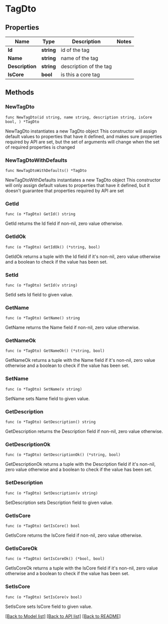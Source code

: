 # TagDto

## Properties

Name | Type | Description | Notes
------------ | ------------- | ------------- | -------------
**Id** | **string** | id of the tag | 
**Name** | **string** | name of the tag | 
**Description** | **string** | description of the tag | 
**IsCore** | **bool** | is this a core tag | 

## Methods

### NewTagDto

`func NewTagDto(id string, name string, description string, isCore bool, ) *TagDto`

NewTagDto instantiates a new TagDto object
This constructor will assign default values to properties that have it defined,
and makes sure properties required by API are set, but the set of arguments
will change when the set of required properties is changed

### NewTagDtoWithDefaults

`func NewTagDtoWithDefaults() *TagDto`

NewTagDtoWithDefaults instantiates a new TagDto object
This constructor will only assign default values to properties that have it defined,
but it doesn't guarantee that properties required by API are set

### GetId

`func (o *TagDto) GetId() string`

GetId returns the Id field if non-nil, zero value otherwise.

### GetIdOk

`func (o *TagDto) GetIdOk() (*string, bool)`

GetIdOk returns a tuple with the Id field if it's non-nil, zero value otherwise
and a boolean to check if the value has been set.

### SetId

`func (o *TagDto) SetId(v string)`

SetId sets Id field to given value.


### GetName

`func (o *TagDto) GetName() string`

GetName returns the Name field if non-nil, zero value otherwise.

### GetNameOk

`func (o *TagDto) GetNameOk() (*string, bool)`

GetNameOk returns a tuple with the Name field if it's non-nil, zero value otherwise
and a boolean to check if the value has been set.

### SetName

`func (o *TagDto) SetName(v string)`

SetName sets Name field to given value.


### GetDescription

`func (o *TagDto) GetDescription() string`

GetDescription returns the Description field if non-nil, zero value otherwise.

### GetDescriptionOk

`func (o *TagDto) GetDescriptionOk() (*string, bool)`

GetDescriptionOk returns a tuple with the Description field if it's non-nil, zero value otherwise
and a boolean to check if the value has been set.

### SetDescription

`func (o *TagDto) SetDescription(v string)`

SetDescription sets Description field to given value.


### GetIsCore

`func (o *TagDto) GetIsCore() bool`

GetIsCore returns the IsCore field if non-nil, zero value otherwise.

### GetIsCoreOk

`func (o *TagDto) GetIsCoreOk() (*bool, bool)`

GetIsCoreOk returns a tuple with the IsCore field if it's non-nil, zero value otherwise
and a boolean to check if the value has been set.

### SetIsCore

`func (o *TagDto) SetIsCore(v bool)`

SetIsCore sets IsCore field to given value.



[[Back to Model list]](../README.md#documentation-for-models) [[Back to API list]](../README.md#documentation-for-api-endpoints) [[Back to README]](../README.md)


